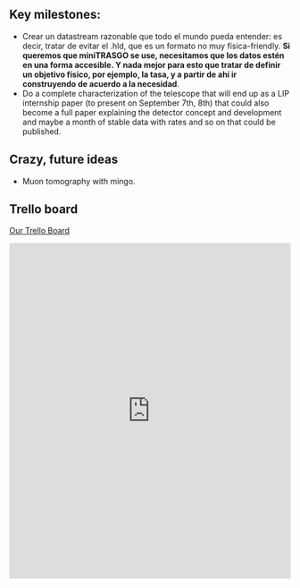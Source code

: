 ## Key milestones:
- Crear un datastream razonable que todo el mundo pueda entender: es decir, tratar de evitar el .hld, que es un formato no muy física-friendly. **Si queremos que miniTRASGO se use, necesitamos que los datos estén en una forma accesible. Y nada mejor para esto que tratar de definir un objetivo físico, por ejemplo, la tasa, y a partir de ahí ir construyendo de acuerdo a la necesidad**.
- Do a complete characterization of the telescope that will end up as a LIP internship paper (to present on September 7th, 8th) that could also become a full paper explaining the detector concept and development and maybe a month of stable data with rates and so on that could be published.

## Crazy, future ideas
- Muon tomography with mingo.

## Trello board

[Our Trello Board](https://trello.com/b/6J0jlw95)

<iframe src="https://trello.com/b/6J0jlw95.html" frameBorder="0" width="100%" height="600"></iframe>
